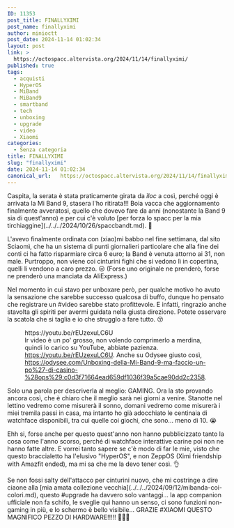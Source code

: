 ```yaml
---
ID: 11353
post_title: FINALLYXIMI
post_name: finallyximi
author: minioctt
post_date: 2024-11-14 01:02:34
layout: post
link: >
  https://octospacc.altervista.org/2024/11/14/finallyximi/
published: true
tags:
  - acquisti
  - HyperOS
  - MiBand
  - MiBand9
  - smartband
  - tech
  - unboxing
  - upgrade
  - video
  - Xiaomi
categories:
  - Senza categoria
title: FINALLYXIMI
slug: "finallyximi"
date: 2024-11-14 01:02:34
canonical_url:   https://octospacc.altervista.org/2024/11/14/finallyximi/
---
```

<!-- wp:paragraph -->
<p markdown="1">Caspita, la serata è stata praticamente girata da <em>ìloc</em> a così, perché oggi è arrivata la Mi Band 9, stasera l'ho ritirata!!! Boia vacca che aggiornamento finalmente avveratosi, quello che dovevo fare da anni (nonostante la Band 9 sia di quest'anno) e per cui c'è voluto [per forza lo spacc per la mia tirchiaggine](../../../2024/10/26/spaccbandt.md). 🤩️</p>
<!-- /wp:paragraph -->

<!-- wp:paragraph -->
<p markdown="1">L'avevo finalmente ordinata con (xiao)mi babbo nel fine settimana, dal sito Sciaomì, che ha un sistema di punti giornalieri particolare che alla fine dei conti ci ha fatto risparmiare circa 6 euro; la Band è venuta attorno ai 31, non male. Purtroppo, non viene coi cinturini fighi che si vedono lì in copertina, quelli li vendono a caro prezzo. 😒️ (Forse uno originale ne prenderò, forse ne prenderò una manciata da AliExpress.)</p>
<!-- /wp:paragraph -->

<!-- wp:paragraph -->
<p markdown="1">Nel momento in cui stavo per unboxare però, per qualche motivo ho avuto la sensazione che sarebbe successo qualcosa di buffo, dunque ho pensato che registrare un #video sarebbe stato profittevole. E infatti, ringrazio anche stavolta gli spiriti per avermi guidata nella giusta direzione. Potete osservare la scatola che si taglia e io che strugglo a fare tutto. 😚️</p>
<!-- /wp:paragraph -->

<!-- wp:paragraph -->
<p markdown="1"></p>
<!-- /wp:paragraph -->

<!-- wp:embed {"url":"https://youtu.be/rEUzexuLC6U","type":"video","providerNameSlug":"youtube","responsive":true,"className":"wp-embed-aspect-16-9 wp-has-aspect-ratio"} -->
<figure class="wp-block-embed is-type-video is-provider-youtube wp-block-embed-youtube wp-embed-aspect-16-9 wp-has-aspect-ratio"><div class="wp-block-embed__wrapper">
https://youtu.be/rEUzexuLC6U
</div><figcaption class="wp-element-caption">Ir video è un po' grosso, non volendo comprimerlo a merdina, quindi lo carico su YouTube, abbiate pazienza. <a href="https://youtu.be/rEUzexuLC6U">https://youtu.be/rEUzexuLC6U</a>. Anche su Odysee giusto così, <a href="https://odysee.com/Unboxing-della-Mi-Band-9-ma-faccio-un-po%27-di-casino-%28ops%29:c0d3f71664ead659df1036f39a5cae90dd2c2358">https://odysee.com/Unboxing-della-Mi-Band-9-ma-faccio-un-po%27-di-casino-%28ops%29:c0d3f71664ead659df1036f39a5cae90dd2c2358</a>.</figcaption></figure>
<!-- /wp:embed -->

<!-- wp:paragraph -->
<p markdown="1"></p>
<!-- /wp:paragraph -->

<!-- wp:paragraph -->
<p markdown="1">Solo una parola per descriverla al meglio: GAMING. Ora la sto provando ancora così, che è chiaro che il meglio sarà nei giorni a venire. Stanotte nel lettino vedremo come misurerà il sonno, domani vedremo come misurerà i miei tremila passi in casa, ma intanto ho già adocchiato le centinaia di watchface disponibili, tra cui quelle coi giochi, che sono... meno di 10. 😭️</p>
<!-- /wp:paragraph -->

<!-- wp:paragraph -->
<p markdown="1">Ehh si, forse anche per questo quest'anno non hanno pubblicizzato tanto la cosa come l'anno scorso, perché di watchface interattive carine poi non ne hanno fatte altre. E vorrei tanto sapere se c'è modo di far le mie, visto che questo braccialetto ha l'elusivo "HyperOS", e non ZeppOS (Ximi friendship with Amazfit ended), ma mi sa che me la devo tener così. 👌️</p>
<!-- /wp:paragraph -->

<!-- wp:paragraph -->
<p markdown="1">Se non fossi salty dell'attacco per cinturini nuovo, che mi costringe a dire ciaone alla [mia amata collezione vecchia](../../../2024/09/12/mibanda-coi-colori.md), questo #upgrade ha davvero solo vantaggi... la app companion ufficiale non fa schifo, le sveglie qui hanno un senso, ci sono funzioni non-gaming in più, e lo schermo è bello visibile... GRAZIE #XIAOMI QUESTO MAGNIFICO PEZZO DI HARDWARE!!!!! 🙏️🙏️🙏️</p>
<!-- /wp:paragraph -->